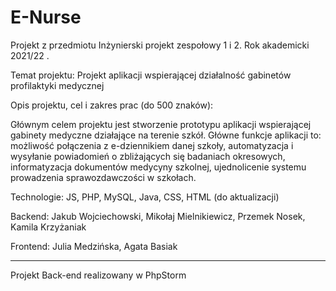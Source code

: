 # E-Nurse
Projekt z przedmiotu Inżynierski projekt zespołowy 1 i 2. Rok akademicki 2021/22 .

Temat projektu: Projekt aplikacji wspierającej działalność gabinetów profilaktyki medycznej  

Opis projektu, cel i zakres prac (do 500 znaków): 

Głównym celem projektu jest stworzenie prototypu aplikacji wspierającej gabinety medyczne działające na terenie szkół. Główne funkcje aplikacji to: możliwość połączenia z e-dziennikiem danej szkoły, automatyzacja i wysyłanie powiadomień o zbliżających się badaniach okresowych, informatyzacja dokumentów medycyny szkolnej, ujednolicenie systemu prowadzenia sprawozdawczości w szkołach. 

Technologie: JS, PHP, MySQL, Java, CSS, HTML (do aktualizacji)

Backend: Jakub Wojciechowski, Mikołaj Mielnikiewicz, Przemek Nosek, Kamila Krzyżaniak

Frontend: Julia Medzińska, Agata Basiak

----------------------------------------------------------------------------------------------------------------------------------------------------------------------

Projekt Back-end realizowany w PhpStorm
